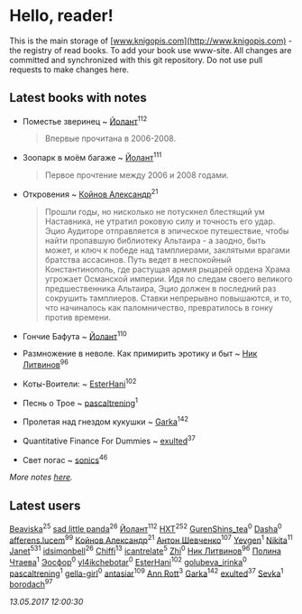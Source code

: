 # Hello, reader!
This is the main storage of [www.knigopis.com](http://www.knigopis.com) - the registry of read books.
To add your book use www-site. All changes are committed and synchronized with this git repository.
Do not use pull requests to make changes here.


## Latest books with notes
* Поместье зверинец ~ [Йолант](users/104/104690883692185089260-google)<sup>112</sup>
    > Впервые прочитана в 2006-2008.

* Зоопарк в моём багаже ~ [Йолант](users/104/104690883692185089260-google)<sup>111</sup>
    > Первое прочтение между 2006 и 2008 годами.

* Откровения ~ [Койнов Александр](users/414/414040473-vkontakte)<sup>21</sup>
    > Прошли годы, но нисколько не потускнел блестящий ум Наставника, не утратил роковую силу и точность его удар. Эцио Аудиторе отправляется в эпическое путешествие, чтобы найти пропавшую библиотеку Альтаира - а заодно, быть может, и ключ к победе над тамплиерами, заклятыми врагами братства ассасинов. Путь ведет в неспокойный Константинополь, где растущая армия рыцарей ордена Храма угрожает Османской империи. Идя по следам своего великого предшественника Альтаира, Эцио должен в последний раз сокрушить тамплиеров. Ставки непрерывно повышаются, и то, что начиналось как паломничество, превратилось в гонку против времени.

* Гончие Бафута ~ [Йолант](users/104/104690883692185089260-google)<sup>110</sup>

* Размножение в неволе. Как примирить эротику и быт ~ [Ник Литвинов](users/241/241974816-vkontakte)<sup>96</sup>

* Коты-Воители: ~ [EsterHani](users/305/30558181-vkontakte)<sup>102</sup>

* Песнь о Трое ~ [pascaltrening](users/116/1168869274-facebook)<sup>1</sup>

* Пролетая над гнездом кукушки ~ [Garka](users/115/115753719718250012620-google)<sup>142</sup>

* Quantitative Finance For Dummies ~ [exulted](users/100/100599204551896265722-google)<sup>37</sup>

* Свет погас ~ [sonics](users/588/5880221-vkontakte)<sup>46</sup>


_More notes [here](latest_books_with_notes.md)._


## Latest users
[Beaviska](users/102/10202544960024508-facebook)<sup>25</sup> 
[sad little panda](users/188/1882525281990290-facebook)<sup>26</sup> 
[Йолант](users/104/104690883692185089260-google)<sup>112</sup> 
[HXT](users/100/100002563462782-facebook)<sup>252</sup> 
[GurenShins_tea](users/712/712242609159274496-twitter)<sup>0</sup> 
[Dasha](users/130/13015628898852979311-mailru)<sup>0</sup> 
[afferens.lucem](users/196/196071655-vkontakte)<sup>99</sup> 
[Койнов Александр](users/414/414040473-vkontakte)<sup>21</sup> 
[Антон Шевченко](users/339/339786161-vkontakte)<sup>107</sup> 
[Yevgen](users/100/100001921022265-facebook)<sup>1</sup> 
[Nikita](users/100/100684315-vkontakte)<sup>11</sup> 
[Janet](users/205/20565064-vkontakte)<sup>531</sup> 
[idsimonbell](users/380/380554090-vkontakte)<sup>26</sup> 
[Chiffi](users/105/105831994080785626680-google)<sup>13</sup> 
[icantrelate](users/111/111003752220369872386-googleplus)<sup>5</sup> 
[Zhi](users/104/104502610850806942588-google)<sup>0</sup> 
[Ник Литвинов](users/241/241974816-vkontakte)<sup>96</sup> 
[Полина Чтаева](users/182/18209789998000712034-mailru)<sup>1</sup> 
[Эосфор](users/193/1931089343792598-facebook)<sup>0</sup> 
[yl4ikchebotar](users/651/65177110-vkontakte)<sup>0</sup> 
[EsterHani](users/305/30558181-vkontakte)<sup>102</sup> 
[golubeva_irinka](users/208/20867638-vkontakte)<sup>0</sup> 
[pascaltrening](users/116/1168869274-facebook)<sup>1</sup> 
[gella-girl](users/421/42198251-vkontakte)<sup>0</sup> 
[antasiar](users/688/68827372-vkontakte)<sup>109</sup> 
[Ann Rott](users/108/108774233915925319546-google)<sup>3</sup> 
[Garka](users/115/115753719718250012620-google)<sup>142</sup> 
[exulted](users/100/100599204551896265722-google)<sup>37</sup> 
[Sevka](users/101/101641083016803975228-google)<sup>1</sup> 
[borodach](users/157/15706320-vkontakte)<sup>97</sup> 


_13.05.2017 12:00:30_
